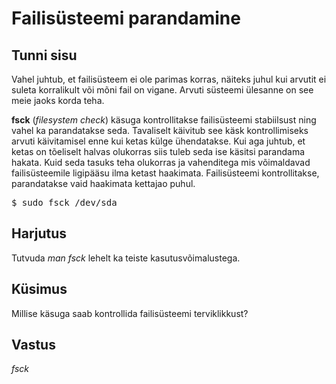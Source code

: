﻿# Failisüsteemi parandamine

## Tunni sisu

Vahel juhtub, et failisüsteem ei ole parimas korras, näiteks juhul kui arvutit ei suleta korralikult või mõni fail on vigane. Arvuti süsteemi ülesanne on see meie jaoks korda teha.

<b>fsck</b> (*filesystem check*) käsuga kontrollitakse failisüsteemi stabiilsust ning vahel ka parandatakse seda. Tavaliselt käivitub see käsk kontrollimiseks arvuti käivitamisel enne kui ketas külge ühendatakse. Kui aga juhtub, et ketas on tõeliselt halvas olukorras siis tuleb seda ise käsitsi parandama hakata. Kuid seda tasuks teha olukorras ja vahenditega mis võimaldavad failisüsteemile ligipääsu ilma ketast haakimata. Failisüsteemi kontrollitakse, parandatakse vaid haakimata kettajao puhul.

<pre>$ sudo fsck /dev/sda</pre>

## Harjutus

Tutvuda *man fsck* lehelt ka teiste kasutusvõimalustega.

## Küsimus

Millise käsuga saab kontrollida failisüsteemi terviklikkust?

## Vastus

*fsck*
